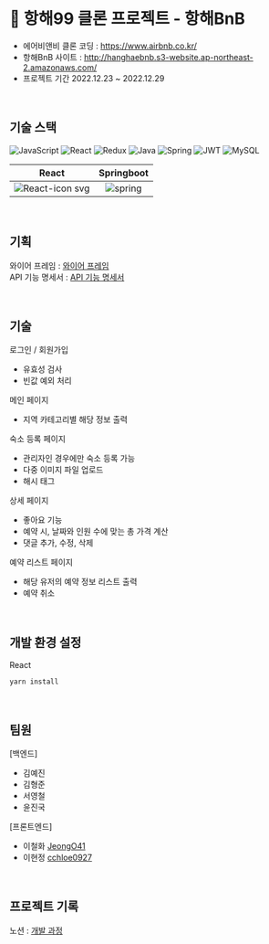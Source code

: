 
# 🚢 항해99 클론 프로젝트 - 항해BnB

+ 에어비앤비 클론 코딩 : https://www.airbnb.co.kr/
+ 항해BnB 사이트 : http://hanghaebnb.s3-website.ap-northeast-2.amazonaws.com/ 
+ 프로젝트 기간 2022.12.23 ~ 2022.12.29

<br />

## 기술 스택
![JavaScript](https://img.shields.io/badge/javascript-%23323330.svg?style=for-the-badge&logo=javascript&logoColor=%23F7DF1E) 
![React](https://img.shields.io/badge/react-%2320232a.svg?style=for-the-badge&logo=react&logoColor=%2361DAFB)
![Redux](https://img.shields.io/badge/redux-%23593d88.svg?style=for-the-badge&logo=redux&logoColor=white)
![Java](https://img.shields.io/badge/java-%23ED8B00.svg?style=for-the-badge&logo=java&logoColor=white)
![Spring](https://img.shields.io/badge/spring-%236DB33F.svg?style=for-the-badge&logo=spring&logoColor=white)
![JWT](https://img.shields.io/badge/JWT-black?style=for-the-badge&logo=JSON%20web%20tokens)
![MySQL](https://img.shields.io/badge/mysql-%2300f.svg?style=for-the-badge&logo=mysql&logoColor=white)

| React | Springboot |
|:------:|:------:|
|![React-icon svg](https://user-images.githubusercontent.com/85235063/189798318-2c7fe7d2-b9ea-45a8-a373-8386474da228.png)|![spring](https://user-images.githubusercontent.com/85235063/189798456-35af17d6-c99e-4412-9057-e01c79cf6d9c.png)|

<br />

## 기획

와이어 프레임 : [와이어 프레임](https://evening-pantydraco-a29.notion.site/e4f9cf544a144973909d806424e715af)
<br />
API 기능 명세서 : [API 기능 명세서](https://evening-pantydraco-a29.notion.site/API-487ba3ff0fd74b129c65479d961af850)

<br />

## 기술
로그인 / 회원가입
+ 유효성 검사
+ 빈값 예외 처리

메인 페이지
+ 지역 카테고리별 해당 정보 출력

숙소 등록 페이지
+ 관리자인 경우에만 숙소 등록 가능
+ 다중 이미지 파일 업로드
+ 해시 태그

상세 페이지
+ 좋아요 기능
+ 예약 시, 날짜와 인원 수에 맞는 총 가격 계산
+ 댓글 추가, 수정, 삭제

예약 리스트 페이지
+ 해당 유저의 예약 정보 리스트 출력
+ 예약 취소

<br />

## 개발 환경 설정
React
```React
yarn install
```

<br />

## 팀원
[백엔드]
+ 김예진
+ 김형준
+ 서영철
+ 윤진국

[프론트엔드]
+ 이철화 [JeongO41](https://github.com/Pablaw)
+ 이현정 [cchloe0927](https://github.com/cchloe0927)

<br/>

## 프로젝트 기록
노션 : [개발 과정](https://evening-pantydraco-a29.notion.site/5-4b7e2b87de974b4ca742c5b5fcb7b0f7)


